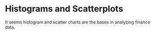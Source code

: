 # Histograms and Scatterplots

It seems histogram and scatter charts are the bases in analyzing finance data. 



